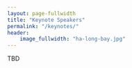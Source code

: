 ```yaml
---
layout: page-fullwidth
title: "Keynote Speakers"
permalink: "/keynotes/"
header:
    image_fullwidth: "ha-long-bay.jpg"
---
```


TBD
